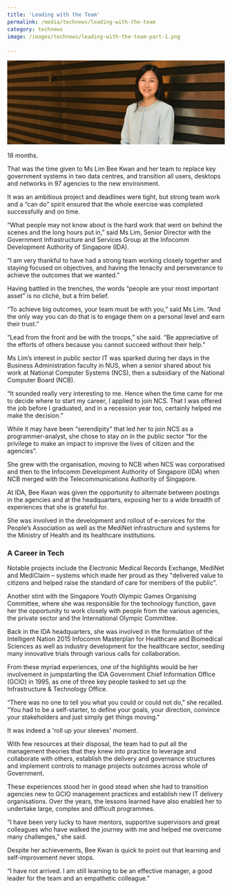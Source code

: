 ```yaml
---
title: 'Leading with the Team'
permalink: /media/technews/leading-with-the-team
category: technews
image: /images/technews/leading-with-the-team-part-1.png

---
```



![Leading with the Team](/images/technews/leading-with-the-team-part-1.png)

18 months.

That was the time given to Ms Lim Bee Kwan and her team to replace key government systems in two data centres, and transition all users, desktops and networks in 97 agencies to the new environment. 

It was an ambitious project and deadlines were tight, but strong team work and a “can do” spirit ensured that the whole exercise was completed successfully and on time.

“What people may not know about is the hard work that went on behind the scenes and the long hours put in,” said Ms Lim, Senior Director with the Government Infrastructure and Services Group at the Infocomm Development Authority of Singapore (IDA). 

“I am very thankful to have had a strong team working closely together and staying focused on objectives, and having the tenacity and perseverance to achieve the outcomes that we wanted.”  

Having battled in the trenches, the words “people are your most important asset” is no cliché, but a frim belief. 

“To achieve big outcomes, your team must be with you,” said Ms Lim. “And the only way you can do that is to engage them on a personal level and earn their trust.”

“Lead from the front and be with the troops,” she said. “Be appreciative of the efforts of others because you cannot succeed without their help.” 

Ms Lim’s interest in public sector IT was sparked during her days in the Business Administration faculty in NUS, when a senior shared about his work at National Computer Systems (NCS), then a subsidiary of the National Computer Board (NCB). 

“It sounded really very interesting to me. Hence when the time came for me to decide where to start my career, I applied to join NCS. That I was offered the job before I graduated, and in a recession year too, certainly helped me make the decision.”

While it may have been “serendipity” that led her to join NCS as a programmer-analyst, she chose to stay on in the public sector “for the privilege to make an impact to improve the lives of citizen and the agencies”. 

She grew with the organisation, moving to NCB when NCS was corporatised and then to the Infocomm Development Authority of Singapore (IDA) when NCB merged with the Telecommunications Authority of Singapore. 

At IDA, Bee Kwan was given the opportunity to alternate between postings in the agencies and at the headquarters, exposing her to a wide breadth of experiences that she is grateful for.  

She was involved in the development and rollout of e-services for the People’s Association as well as the MediNet infrastructure and systems for the Ministry of Health and its healthcare institutions. 

### **A Career in Tech**
Notable projects include the Electronic Medical Records Exchange, MediNet and MediClaim – systems which made her proud as they "delivered value to citizens and helped raise the standard of care for members of the public". 

Another stint with the Singapore Youth Olympic Games Organising Committee, where she was responsible for the technology function, gave her the opportunity to work closely with people from the various agencies, the private sector and the International Olympic Committee. 

Back in the IDA headquarters, she was involved in the formulation of the Intelligent Nation 2015 Infocomm Masterplan for Healthcare and Biomedical Sciences as well as industry development for the healthcare sector, seeding many innovative trials through various calls for collaboration.

From these myriad experiences, one of the highlights would be her involvement in jumpstarting the IDA Government Chief Information Office (GCIO) in 1995, as one of three key people tasked to set up the Infrastructure & Technology Office. 

“There was no one to tell you what you could or could not do,” she recalled. “You had to be a self-starter, to define your goals, your direction, convince your stakeholders and just simply get things moving.” 

It was indeed a 'roll up your sleeves' moment.

With few resources at their disposal, the team had to put all the management theories that they knew into practice to leverage and collaborate with others, establish the delivery and governance structures and implement controls to manage projects outcomes across whole of Government. 

These experiences stood her in good stead when she had to transition agencies new to GCIO management practices and establish new IT delivery organisations. Over the years, the lessons learned have also enabled her to undertake large,  complex and difficult programmes.

“I have been very lucky to have mentors, supportive supervisors and great colleagues who have walked the journey with me and helped me overcome many challenges,” she said. 

Despite her achievements, Bee Kwan is quick to point out that learning and self-improvement never stops.

“I have not arrived. I am still learning to be an effective manager, a good leader for the team and an empathetic colleague.”

